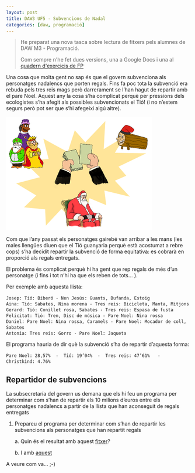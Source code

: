 ```yaml
---
layout: post
title: DAW3 UF5 - Subvencions de Nadal
categories: [daw, programació]
---
```


> He preparat una nova tasca sobre lectura de fitxers pels alumnes de DAW M3 - Programació.
>
> Com sempre n'he fet dues versions, una a Google Docs i una al [quadern d'exercicis de FP](https://uf.ctrl-alt-d.net/material/mostra/212/subvencions-de-nadal)

Una cosa que molta gent no sap és que el govern subvenciona als personatges nadalencs que porten regals. Fins fa poc tota la subvenció era rebuda pels tres reis mags però darrerament se l’han hagut de repartir amb el pare Noel. Aquest any la cosa s’ha complicat perquè per pressions dels ecologistes s’ha afegit als possibles subvencionats el Tió! (i no n’estem segurs però pot ser que s’hi afegeixi algú altre).

![Llista](https://raw.githubusercontent.com/utrescu/utrescu.github.io/master/images/subvencions.png)

Com que l’any passat els personatges gairebé van arribar a les mans (les males llengües diuen que el Tió guanyaria perquè està acostumat a rebre cops) s’ha decidit repartir la subvenció de forma equitativa: es cobrarà en proporció als regals entregats.

El problema és complicat perquè hi ha gent que rep regals de més d’un personatge (i fins i tot n’hi ha que els reben de tots… ).

Per exemple amb aquesta llista:

    Josep: Tió: Biberó - Nen Jesús: Guants, Bufanda, Estoig
    Aina: Tió: Sabates, Nina morena - Tres reis: Bicicleta, Manta, Mitjons
    Gerard: Tió: Conillet rosa, Sabates - Tres reis: Espasa de fusta
    Felicitat: Tió: Tren, Disc de música - Pare Noel: Nina rossa
    Daniel: Pare Noel: Nina rossa, Caramels - Pare Noel: Mocador de coll, Sabates
    Antonia: Tres reis: Gorro - Pare Noel: Jaqueta

El programa hauria de dir què la subvenció s’ha de repartir d’aquesta forma:

    Pare Noel: 28,57%  -  Tió: 19’04%  -  Tres reis: 47’61%   -   Christkind: 4.76%

Repartidor de subvencions
----------------------
La subsecretaría del govern us demana que els hi feu un programa per determinar com s’han de repartir els 10 milions d’euros entre els personatges nadalencs a partir de la llista que han aconseguit de regals entregats

1. Prepareu el programa per determinar com s’han de repartir les subvencions als personatges que han repartit regals

     a. Quin és el resultat amb aquest [fitxer](https://drive.google.com/file/d/0BxakKCNfTojqZ3dDMVdtLVB6NVU/view?usp=sharing)?

    b. I amb [aquest](https://drive.google.com/file/d/0BxakKCNfTojqNUZBZXozeFhUQXM/view?usp=sharing)


A veure com va... ;-)
